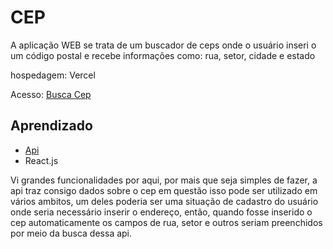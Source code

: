 # CEP

A aplicação WEB se trata de um buscador de ceps onde o usuário inseri o um código postal e recebe informações como: rua, setor, cidade e estado

hospedagem: Vercel

Acesso: [Busca Cep](https://buscador-cep-steel.vercel.app)

## Aprendizado

- [Api](https://viacep.com.br)
- React.js

Vi grandes funcionalidades por aqui, por mais que seja simples de fazer, a api traz consigo dados sobre o cep em questão 
isso pode ser utilizado em vários ambitos, um deles poderia ser uma situação de cadastro do usuário onde seria necessário inserir o endereço,
então, quando fosse inserido o cep automaticamente os campos de rua, setor e outros seriam preenchidos por meio da busca dessa api.

